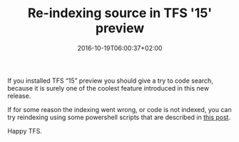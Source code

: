 ﻿---
title: "Re-indexing source in TFS '15' preview"
description: ""
date: 2016-10-19T06:00:37+02:00
draft: false
tags: [Tfs]
categories: [Team Foundation Server]
---
If you installed TFS “15” preview you should give a try to code search, because it is surely one of the coolest feature introduced in this new release.

If for some reason the indexing went wrong, or code is not indexed, you can try reindexing using some powershell scripts that are described in [this post](https://www.visualstudio.com/en-us/docs/search/administration#re-index).

Happy TFS.

